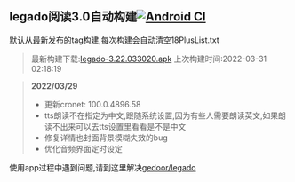 ## legado阅读3.0自动构建[![Android CI](https://github.com/10bits/gedoor-Build/workflows/Android%20CI/badge.svg)](https://github.com/10bits/gedoor-Build/actions)

默认从最新发布的tag构建,每次构建会自动清空18PlusList.txt

> 最新构建下载:[legado-3.22.033020.apk](https://github.com/crby2333/gedoor-Build/releases/download/legado-3.22.033020/legado-3.22.033020.apk) 上次构建时间:2022-03-31 02:18:19
<!--start-->
> **2022/03/29**
> 
> * 更新cronet: 100.0.4896.58
> * tts朗读不在指定为中文,跟随系统设置,因为有些人需要朗读英文,如果朗读不出来可以去tts设置里看看是不是中文
> * 修复详情也封面背景模糊失效的bug
> * 优化音频界面定时设定
<!--end-->
  
使用app过程中遇到问题,请到这里解决[gedoor/legado](https://github.com/gedoor/legado/issues)

